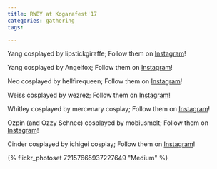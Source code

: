 ```yaml
---
title: RWBY at Kogarafest'17
categories: gathering
tags: 

---
```


Yang cosplayed by lipstickgiraffe; Follow them on [Instagram](https://www.instagram.com/lipstickgiraffe)!

Yang cosplayed by Angelfox; Follow them on [Instagram](https://www.instagram.com/lovelyabyss)!

Neo cosplayed by hellfirequeen; Follow them on [Instagram](https://www.instagram.com/hellfire_queen)!

Weiss cosplayed by wezrez; Follow them on [Instagram](https://www.instagram.com/wezrez)!    

Whitley cosplayed by mercenary cosplay; Follow them on [Instagram](https://www.instagram.com/mercenaryscum)!

Ozpin (and Ozzy Schnee) cosplayed by mobiusmelt; Follow them on [Instagram](https://www.instagram.com/mobiusmelt)!

Cinder cosplayed by ichigei cosplay; Follow them on [Instagram](https://www.instagram.com/ichigeicosplay)!

{% flickr_photoset 72157665937227649 "Medium" %}
